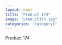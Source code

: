 ```yaml
---
layout: post
title: "Product 174"
image: "product174.jpg"
categories: "category1"
---
```

Product 174
